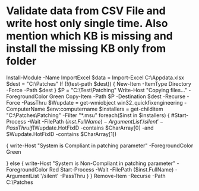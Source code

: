 
# Validate data from CSV File and write host only single time. Also mention which KB is missing and install the missing KB only from folder



Install-Module -Name ImportExcel
$data = Import-Excel C:\Appdata.xlsx
$dest = "C:\Patches"
If (!(test-path $dest)) {
New-Item -ItemType Directory -Force -Path $dest
}
$P = "C:\Test\Patching"
Write-Host "Copying files..." -ForegroundColor Green
Copy-Item -Path $P -Destination $dest -Recurse -Force -PassThru
$Wupdate = get-wmiobject win32_quickfixengineering -ComputerName $env:computername
$installers = get-childitem "C:\Patches\Patching"  -Filter "*.msu"
foreach($inst in $installers)
{
#Start-Process -Wait -FilePath ($inst.FullName) -ArgumentList '/silent' -PassThru
if($Wupdate.HotFixID -contains $CharArray[0] -and $Wupdate.HotFixID -contains $CharArray[1])

{
write-Host "System is Compliant in patching parameter" -ForegroundColor Green 

}
else
{
write-Host "System is Non-Compliant in patching parameter" -ForegroundColor Red
Start-Process -Wait -FilePath ($inst.FullName) -ArgumentList '/silent' -PassThru
}
}
Remove-Item -Recurse -Path C:\Patches





        